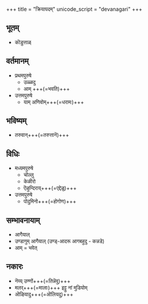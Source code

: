 +++
title = "क्रियापदम्"
unicode_script = "devanagari"
+++

## भूतम्
- कॊडुत्ताळ्

## वर्तमानम्
- प्रथमपुरुषे
  - उळ्ळदु
  - आम् +++(=भवति)+++
- उत्तमपुरुषे
  - याम् अणिवोम्+++(=धरामः)+++

## भविष्यम्
- तरुवान्+++(=तरुत्तानॆ)+++

## विधिः
- मध्यमपुरुषे
  - चॊल्लु
  - केळीरो
  - ऎऴुन्दिराय्+++(=एद्देळु)+++
- उत्तमपुरुषे
  - पोदुमिनो+++(=होगोण)+++

## सम्भावनायाम्
- आगैयाल्
- उण्डागुम् आगैयाल् (उण्ड्-आदरू आगबहुदु - कन्नडे)
- आम् = भवेत्

## नकारः
- नॆय्य् उण्णों+++(=तिन्नॆवु)+++
- मलर्+++(=मालाः)+++ इट्टु नां मुडियोम्
- ऒऴियादु+++(=ऒलियदु)+++